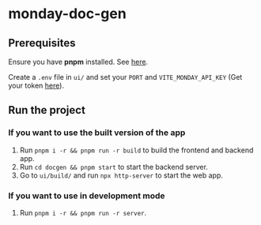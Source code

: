 # monday-doc-gen

## Prerequisites

Ensure you have **pnpm** installed. See [here](https://pnpm.io/installation).

Create a `.env` file in `ui/` and set your `PORT` and `VITE_MONDAY_API_KEY` (Get your token [here](https://bes1688.monday.com/apps/manage/tokens)).

## Run the project

### If you want to use the built version of the app
1. Run `pnpm i -r && pnpm run -r build` to build the frontend and backend app.
2. Run `cd docgen && pnpm start` to start the backend server.
3. Go to `ui/build/` and run `npx http-server` to start the web app.

### If you want to use in development mode
1. Run `pnpm i -r && pnpm run -r server`.
